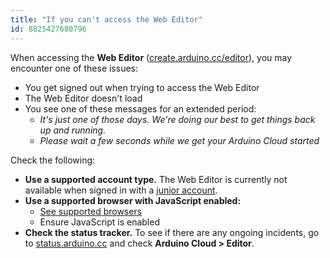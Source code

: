 ```yaml
---
title: "If you can't access the Web Editor"
id: 8825427680796
---
```


When accessing the **Web Editor** ([create.arduino.cc/editor](https://create.arduino.cc/editor)), you may encounter one of these issues:

* You get signed out when trying to access the Web Editor
* The Web Editor doesn't load
* You see one of these messages for an extended period:
  * _It's just one of those days. We're doing our best to get things back up and running._
  * _Please wait a few seconds while we get your Arduino Cloud started_

Check the following:

* **Use a supported account type.** The Web Editor is currently not available when signed in with a [junior account](https://support.arduino.cc/hc/en-us/articles/4839080453148-About-Arduino-accounts-for-minors).
* **Use a supported browser with JavaScript enabled:**
  * [See supported browsers](https://support.arduino.cc/hc/en-us/articles/360020454099-What-browsers-are-supported-by-the-Web-Editor-)
  * Ensure JavaScript is enabled
* **Check the status tracker.** To see if there are any ongoing incidents, go to [status.arduino.cc](https://status.arduino.cc/) and check **Arduino Cloud > Editor**.

